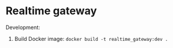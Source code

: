 # Realtime gateway

Development:

1) Build Docker image: `docker build -t realtime_gateway:dev .`  
